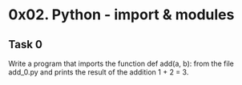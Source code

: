 # 0x02. Python - import & modules
## Task 0
  Write a program that imports the function def add(a, b): from the file add_0.py and prints the result of the addition 1 + 2 = 3.
